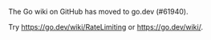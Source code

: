 The Go wiki on GitHub has moved to go.dev (#61940).

Try <https://go.dev/wiki/RateLimiting> or <https://go.dev/wiki/>.

